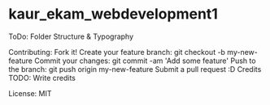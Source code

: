 # kaur_ekam_webdevelopment1
ToDo: Folder Structure & Typography

Contributing:
Fork it!
Create your feature branch: git checkout -b my-new-feature
Commit your changes: git commit -am 'Add some feature'
Push to the branch: git push origin my-new-feature
Submit a pull request :D
Credits
TODO: Write credits

License:
MIT